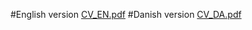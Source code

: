 #English version
[CV_EN.pdf](https://github.com/user-attachments/files/19179181/CV_EN.pdf)
#Danish version
[CV_DA.pdf](https://github.com/user-attachments/files/19179188/CV_DA.pdf)
